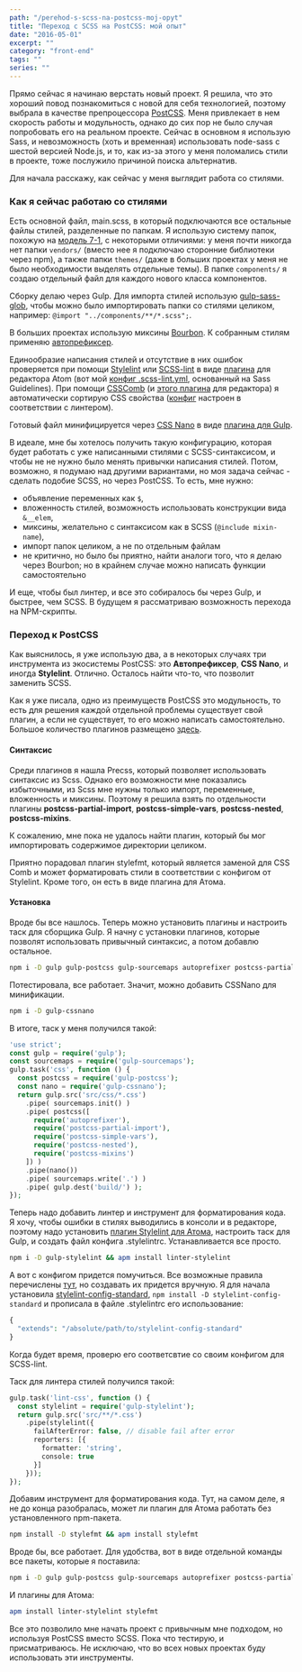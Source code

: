 ```yaml
---
path: "/perehod-s-scss-na-postcss-moj-opyt"
title: "Переход с SCSS на PostCSS: мой опыт"
date: "2016-05-01"
excerpt: ""
category: "front-end"
tags: ""
series: ""
---
```


Прямо сейчас я начинаю верстать новый проект. Я решила, что это хороший повод познакомиться с новой для себя технологией, поэтому выбрала в качестве препроцессора [PostCSS](http://postcss.org). Меня привлекает в нем скорость работы и модульность, однако до сих пор не было случая попробовать его на реальном проекте. Сейчас в основном я использую Sass, и невозможность (хоть и временная) использовать node-sass с шестой версией Node.js, и то, как из-за этого у меня поломались стили в проекте, тоже послужило причиной поиска альтернатив.

Для начала расскажу, как сейчас у меня выглядит работа со стилями.

### Как я сейчас работаю со стилями

Есть основной файл, main.scss, в который подключаются все остальные файлы стилей, разделенные по папкам. Я использую систему папок, похожую на [модель 7-1](http://sass-guidelin.es/#the-7-1-pattern), с некоторыми отличиями: у меня почти никогда нет папки `vendors/` (вместо нее я подключаю сторонние библиотеки через npm), а также папки `themes/` (даже в больших проектах у меня не было необходимости выделять отдельные темы). В папке `components/` я создаю отдельный файл для каждого нового класса компонентов.

Сборку делаю через Gulp. Для импорта стилей использую [gulp-sass-glob](https://www.npmjs.com/package/gulp-sass-glob), чтобы можно было импортировать папки со стилями целиком, например: `@import "../components/**/*.scss";`.

В больших проектах использую миксины [Bourbon](http://bourbon.io). К собранным стилям применяю [автопрефиксер](https://github.com/postcss/autoprefixer).

Единообразие написания стилей и отсутствие в них ошибок проверяется при помощи [Stylelint](http://stylelint.io) или [SCSS-lint](https://github.com/brigade/scss-lint) в виде [плагина](https://atom.io/packages/linter-scss-lint) для редактора Atom (вот мой [конфиг .scss-lint.yml](https://gist.github.com/ierhyna/5f20a8265dac281ab1113d43b159d398), основанный на Sass Guidelines). При помощи [CSSComb](http://csscomb.com/) (и [этого плагина](https://atom.io/packages/atom-css-comb) для редактора) я автоматически сортирую CSS свойства ([конфиг](https://gist.github.com/ierhyna/5fc7ccd4331acf1c4845352707a8d228) настроен в соответствии с линтером).

Готовый файл минифицируется через [CSS Nano](http://cssnano.co/) в виде [плагина для Gulp](https://www.npmjs.com/package/gulp-cssnano).

В идеале, мне бы хотелось получить такую конфигурацию, которая будет работать с уже написанными стилями с SCSS-синтаксисом, и чтобы не не нужно было менять привычки написания стилей. Потом, возможно, я подумаю над другими вариантами, но моя задача сейчас - сделать подобие SCSS, но через PostCSS. То есть, мне нужно:

- объявление переменных как `$`,
- вложенность стилей, возможность использовать конструкции вида `&__elem`,
- миксины, желательно с синтаксисом как в SCSS (`@include mixin-name`),
- импорт папок целиком, а не по отдельным файлам
- не критично, но было бы приятно, найти аналоги того, что я делаю через Bourbon; но в крайнем случае можно написать функции самостоятельно

И еще, чтобы был линтер, и все это собиралось бы через Gulp, и быстрее, чем SCSS. В будущем я рассматриваю возможность перехода на NPM-скрипты.

### Переход к PostCSS

Как выяснилось, я уже использую два, а в некоторых случаях три инструмента из экосистемы PostCSS: это **Автопрефиксер**, **CSS Nano**, и иногда **Stylelint**. Отлично. Осталось найти что-то, что позволит заменить SCSS.

Как я уже писала, одно из преимуществ PostCSS это модульность, то есть для решения каждой отдельной проблемы существует свой плагин, а если не существует, то его можно написать самостоятельно. Большое количество плагинов размещено [здесь](http://postcss.parts/).

#### Синтаксис

Среди плагинов я нашла Precss, который позволяет использовать синтаксис из Scss. Однако его возможности мне показались избыточными, из Scss мне нужны только импорт, переменные, вложенность и миксины. Поэтому я решила взять по отдельности плагины **postcss-partial-import**, **postcss-simple-vars**, **postcss-nested**, **postcss-mixins**.

К сожалению, мне пока не удалось найти плагин, который бы мог импортировать содержимое директории целиком.

Приятно порадовал плагин stylefmt, который является заменой для CSS Comb и может форматировать стили в соответствии с конфигом от Stylelint. Кроме того, он есть в виде плагина для Атома.

#### Установка

Вроде бы все нашлось. Теперь можно установить плагины и настроить таск для сборщика Gulp. Я начну с установки плагинов, которые позволят использовать привычный синтаксис, а потом добавлю остальное.

```sh
npm i -D gulp gulp-postcss gulp-sourcemaps autoprefixer postcss-partial-import postcss-simple-vars postcss-nested postcss-mixins
```

Потестировала, все работает. Значит, можно добавить CSSNano для минификации.

```sh
npm i -D gulp-cssnano
```

В итоге, таск у меня получился такой:

```php
'use strict';
const gulp = require('gulp');
const sourcemaps = require('gulp-sourcemaps');
gulp.task('css', function () {
  const postcss = require('gulp-postcss');
  const nano = require('gulp-cssnano');
  return gulp.src('src/css/*.css')
    .pipe( sourcemaps.init() )
    .pipe( postcss([
      require('autoprefixer'),
      require('postcss-partial-import'),
      require('postcss-simple-vars'),
      require('postcss-nested'),
      require('postcss-mixins')
    ]) )
    .pipe(nano())
    .pipe( sourcemaps.write('.') )
    .pipe( gulp.dest('build/') );
});
```

Теперь надо добавить линтер и инструмент для форматирования кода. Я хочу, чтобы ошибки в стилях выводились в консоли и в редакторе, поэтому надо установить [плагин Stylelint для Атома](https://atom.io/packages/linter-stylelint), настроить таск для Gulp, и создать файл конфига .stylelintrc. Устанавливается все просто.

```sh
npm i -D gulp-stylelint && apm install linter-stylelint
```

А вот с конфигом придется помучиться. Все возможные правила перечислены [тут](http://stylelint.io/user-guide/rules/), но создавать их придется вручную. Я для начала установила [stylelint-config-standard](https://github.com/stylelint/stylelint-config-standard), `npm install -D stylelint-config-standard` и прописала в файле .stylelintrc его использование:

```php
{
  "extends": "/absolute/path/to/stylelint-config-standard"
}
```

Когда будет время, проверю его соответсвтие со своим конфигом для SCSS-lint.

Таск для линтера стилей получился такой:

```php
gulp.task('lint-css', function () {
  const stylelint = require('gulp-stylelint');
  return gulp.src('src/**/*.css')
    .pipe(stylelint({
      failAfterError: false, // disable fail after error
      reporters: [{
        formatter: 'string',
        console: true
      }]
    }));
});
```

Добавим инструмент для форматирования кода. Тут, на самом деле, я не до конца разобралась, может ли плагин для Атома работать без установленного npm-пакета.

```sh
npm install -D stylefmt && apm install stylefmt
```

Вроде бы, все работает. Для удобства, вот в виде отдельной команды все пакеты, которые я поставила:

```sh
npm i -D gulp gulp-postcss gulp-sourcemaps autoprefixer postcss-partial-import postcss-simple-vars postcss-nested postcss-mixins gulp-cssnano gulp-stylelint stylefmt
```

И плагины для Атома:

```sh
apm install linter-stylelint stylefmt
```

Все это позволило мне начать проект с привычным мне подходом, но используя PostCSS вместо SCSS. Пока что тестирую, и присматриваюсь. Не исключаю, что во всех новых проектах буду использовать эти инструменты.
